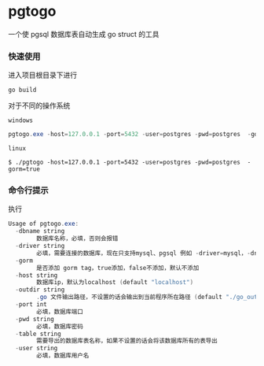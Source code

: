 # pgtogo
一个使 pgsql 数据库表自动生成 go struct 的工具

### 快速使用

进入项目根目录下进行

```shell
go build
```

对于不同的操作系统

`windows`

```powershell
pgtogo.exe -host=127.0.0.1 -port=5432 -user=postgres -pwd=postgres  -gorm=true
```

`linux`

```shell
$ ./pgtogo -host=127.0.0.1 -port=5432 -user=postgres -pwd=postgres  -gorm=true
```

### 命令行提示

执行

```powershell
Usage of pgtogo.exe:
  -dbname string
        数据库名称，必填，否则会报错
  -driver string
        必填，需要连接的数据库，现在只支持mysql、pgsql 例如 -driver=mysql，-driver=pgsql
  -gorm
        是否添加 gorm tag，true添加，false不添加，默认不添加
  -host string
        数据库ip，默认为localhost (default "localhost")
  -outdir string
        .go 文件输出路径，不设置的话会输出到当前程序所在路径 (default "./go_output")
  -port int
        必填，数据库端口
  -pwd string
        必填，数据库密码
  -table string
        需要导出的数据库表名称，如果不设置的话会将该数据库所有的表导出
  -user string
        必填，数据库用户名

```

